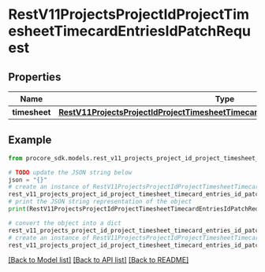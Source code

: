 # RestV11ProjectsProjectIdProjectTimesheetTimecardEntriesIdPatchRequest


## Properties

Name | Type | Description | Notes
------------ | ------------- | ------------- | -------------
**timesheet** | [**RestV11ProjectsProjectIdProjectTimesheetTimecardEntriesIdPatchRequestTimesheet**](RestV11ProjectsProjectIdProjectTimesheetTimecardEntriesIdPatchRequestTimesheet.md) |  | [optional] 

## Example

```python
from procore_sdk.models.rest_v11_projects_project_id_project_timesheet_timecard_entries_id_patch_request import RestV11ProjectsProjectIdProjectTimesheetTimecardEntriesIdPatchRequest

# TODO update the JSON string below
json = "{}"
# create an instance of RestV11ProjectsProjectIdProjectTimesheetTimecardEntriesIdPatchRequest from a JSON string
rest_v11_projects_project_id_project_timesheet_timecard_entries_id_patch_request_instance = RestV11ProjectsProjectIdProjectTimesheetTimecardEntriesIdPatchRequest.from_json(json)
# print the JSON string representation of the object
print(RestV11ProjectsProjectIdProjectTimesheetTimecardEntriesIdPatchRequest.to_json())

# convert the object into a dict
rest_v11_projects_project_id_project_timesheet_timecard_entries_id_patch_request_dict = rest_v11_projects_project_id_project_timesheet_timecard_entries_id_patch_request_instance.to_dict()
# create an instance of RestV11ProjectsProjectIdProjectTimesheetTimecardEntriesIdPatchRequest from a dict
rest_v11_projects_project_id_project_timesheet_timecard_entries_id_patch_request_from_dict = RestV11ProjectsProjectIdProjectTimesheetTimecardEntriesIdPatchRequest.from_dict(rest_v11_projects_project_id_project_timesheet_timecard_entries_id_patch_request_dict)
```
[[Back to Model list]](../README.md#documentation-for-models) [[Back to API list]](../README.md#documentation-for-api-endpoints) [[Back to README]](../README.md)


